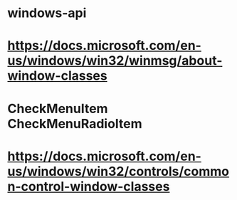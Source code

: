 # windows-api

# https://docs.microsoft.com/en-us/windows/win32/winmsg/about-window-classes

# CheckMenuItem CheckMenuRadioItem

# https://docs.microsoft.com/en-us/windows/win32/controls/common-control-window-classes
